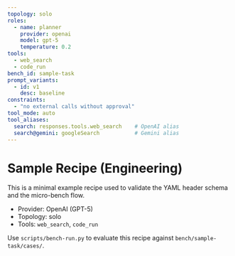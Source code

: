 ```yaml
---
topology: solo
roles:
  - name: planner
    provider: openai
    model: gpt-5
    temperature: 0.2
tools:
  - web_search
  - code_run
bench_id: sample-task
prompt_variants:
  - id: v1
    desc: baseline
constraints:
  - "no external calls without approval"
tool_mode: auto
tool_aliases:
  search: responses.tools.web_search    # OpenAI alias
  search@gemini: googleSearch           # Gemini alias
---
```


# Sample Recipe (Engineering)

This is a minimal example recipe used to validate the YAML header schema and the micro-bench flow.

- Provider: OpenAI (GPT-5)
- Topology: solo
- Tools: `web_search`, `code_run`

Use `scripts/bench-run.py` to evaluate this recipe against `bench/sample-task/cases/`.
